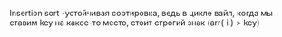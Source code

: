 Insertion sort -устойчивая сортировка, ведь в цикле вайл, когда мы ставим key на какое-то место, стоит строгий знак (arr{ i } > key}